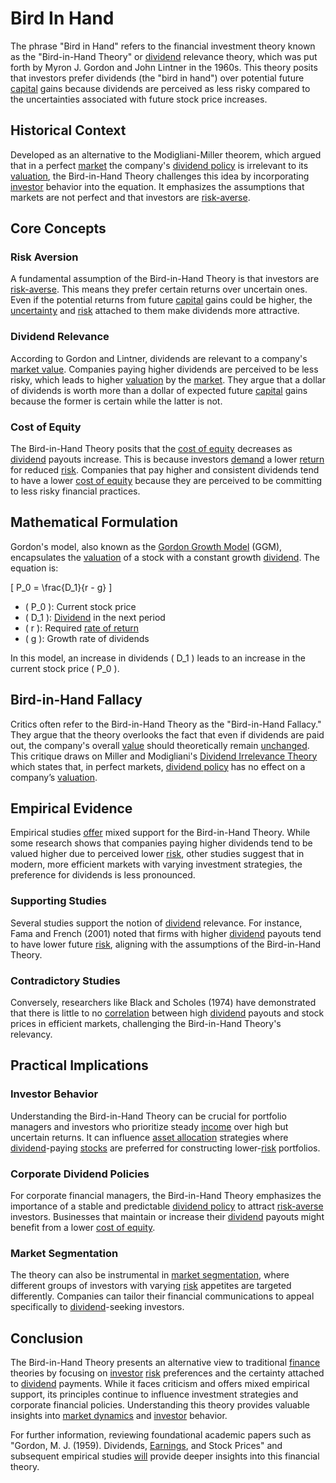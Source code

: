 # Bird In Hand

The phrase "Bird in Hand" refers to the financial investment theory known as the "Bird-in-Hand Theory" or [dividend](../d/dividend.md) relevance theory, which was put forth by Myron J. Gordon and John Lintner in the 1960s. This theory posits that investors prefer dividends (the "bird in hand") over potential future [capital](../c/capital.md) gains because dividends are perceived as less risky compared to the uncertainties associated with future stock price increases.

## Historical Context
Developed as an alternative to the Modigliani-Miller theorem, which argued that in a perfect [market](../m/market.md) the company's [dividend policy](../d/dividend_policy.md) is irrelevant to its [valuation](../v/valuation.md), the Bird-in-Hand Theory challenges this idea by incorporating [investor](../i/investor.md) behavior into the equation. It emphasizes the assumptions that markets are not perfect and that investors are [risk-averse](../r/risk-averse.md).

## Core Concepts

### Risk Aversion
A fundamental assumption of the Bird-in-Hand Theory is that investors are [risk-averse](../r/risk-averse.md). This means they prefer certain returns over uncertain ones. Even if the potential returns from future [capital](../c/capital.md) gains could be higher, the [uncertainty](../u/uncertainty_in_trading.md) and [risk](../r/risk.md) attached to them make dividends more attractive.

### Dividend Relevance
According to Gordon and Lintner, dividends are relevant to a company's [market value](../m/market_value.md). Companies paying higher dividends are perceived to be less risky, which leads to higher [valuation](../v/valuation.md) by the [market](../m/market.md). They argue that a dollar of dividends is worth more than a dollar of expected future [capital](../c/capital.md) gains because the former is certain while the latter is not.

### Cost of Equity
The Bird-in-Hand Theory posits that the [cost of equity](../c/cost_of_equity.md) decreases as [dividend](../d/dividend.md) payouts increase. This is because investors [demand](../d/demand.md) a lower [return](../r/return.md) for reduced [risk](../r/risk.md). Companies that pay higher and consistent dividends tend to have a lower [cost of equity](../c/cost_of_equity.md) because they are perceived to be committing to less risky financial practices.

## Mathematical Formulation

Gordon's model, also known as the [Gordon Growth Model](../g/gordon_growth_model.md) (GGM), encapsulates the [valuation](../v/valuation.md) of a stock with a constant growth [dividend](../d/dividend.md). The equation is:

\[ P_0 = \frac{D_1}{r - g} \]

- \( P_0 \): Current stock price
- \( D_1 \): [Dividend](../d/dividend.md) in the next period
- \( r \): Required [rate of return](../r/rate_of_return.md)
- \( g \): Growth rate of dividends

In this model, an increase in dividends \( D_1 \) leads to an increase in the current stock price \( P_0 \).

## Bird-in-Hand Fallacy
Critics often refer to the Bird-in-Hand Theory as the "Bird-in-Hand Fallacy." They argue that the theory overlooks the fact that even if dividends are paid out, the company's overall [value](../v/value.md) should theoretically remain [unchanged](../u/unchanged.md). This critique draws on Miller and Modigliani's [Dividend Irrelevance Theory](../d/dividend_irrelevance_theory.md) which states that, in perfect markets, [dividend policy](../d/dividend_policy.md) has no effect on a company’s [valuation](../v/valuation.md).

## Empirical Evidence
Empirical studies [offer](../o/offer.md) mixed support for the Bird-in-Hand Theory. While some research shows that companies paying higher dividends tend to be valued higher due to perceived lower [risk](../r/risk.md), other studies suggest that in modern, more efficient markets with varying investment strategies, the preference for dividends is less pronounced.

### Supporting Studies
Several studies support the notion of [dividend](../d/dividend.md) relevance. For instance, Fama and French (2001) noted that firms with higher [dividend](../d/dividend.md) payouts tend to have lower future [risk](../r/risk.md), aligning with the assumptions of the Bird-in-Hand Theory.

### Contradictory Studies
Conversely, researchers like Black and Scholes (1974) have demonstrated that there is little to no [correlation](../c/correlation.md) between high [dividend](../d/dividend.md) payouts and stock prices in efficient markets, challenging the Bird-in-Hand Theory's relevancy.

## Practical Implications

### Investor Behavior
Understanding the Bird-in-Hand Theory can be crucial for portfolio managers and investors who prioritize steady [income](../i/income.md) over high but uncertain returns. It can influence [asset allocation](../a/asset_allocation.md) strategies where [dividend](../d/dividend.md)-paying [stocks](../s/stock.md) are preferred for constructing lower-[risk](../r/risk.md) portfolios.

### Corporate Dividend Policies
For corporate financial managers, the Bird-in-Hand Theory emphasizes the importance of a stable and predictable [dividend policy](../d/dividend_policy.md) to attract [risk-averse](../r/risk-averse.md) investors. Businesses that maintain or increase their [dividend](../d/dividend.md) payouts might benefit from a lower [cost of equity](../c/cost_of_equity.md).

### Market Segmentation
The theory can also be instrumental in [market segmentation](../m/market_segmentation.md), where different groups of investors with varying [risk](../r/risk.md) appetites are targeted differently. Companies can tailor their financial communications to appeal specifically to [dividend](../d/dividend.md)-seeking investors.

## Conclusion
The Bird-in-Hand Theory presents an alternative view to traditional [finance](../f/finance.md) theories by focusing on [investor](../i/investor.md) [risk](../r/risk.md) preferences and the certainty attached to [dividend](../d/dividend.md) payments. While it faces criticism and offers mixed empirical support, its principles continue to influence investment strategies and corporate financial policies. Understanding this theory provides valuable insights into [market dynamics](../m/market_dynamics.md) and [investor](../i/investor.md) behavior.

For further information, reviewing foundational academic papers such as "Gordon, M. J. (1959). Dividends, [Earnings](../e/earnings.md), and Stock Prices" and subsequent empirical studies [will](../w/will.md) provide deeper insights into this financial theory.